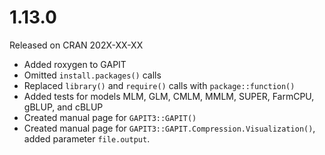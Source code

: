 
#  1.13.0
Released on CRAN 202X-XX-XX
* Added roxygen to GAPIT
* Omitted `install.packages()` calls
* Replaced `library()` and `require()` calls with `package::function()`
* Added tests for models MLM, GLM, CMLM, MMLM, SUPER, FarmCPU, gBLUP, and cBLUP
* Created manual page for `GAPIT3::GAPIT()`
* Created manual page for `GAPIT3::GAPIT.Compression.Visualization()`, added parameter `file.output`.
